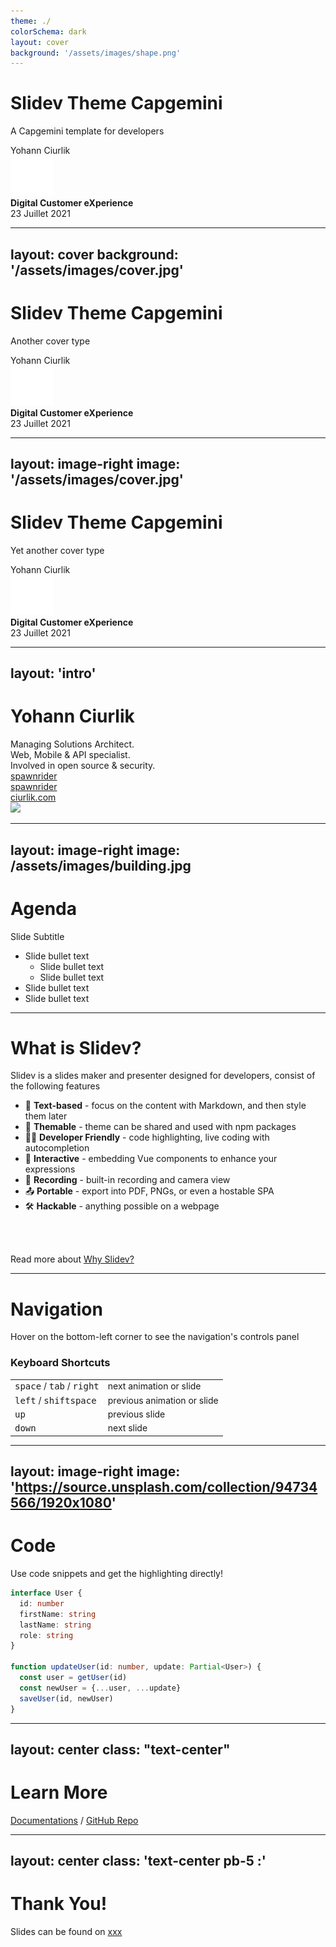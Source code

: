 ```yaml
---
theme: ./
colorSchema: dark
layout: cover
background: '/assets/images/shape.png'
---
```


# Slidev Theme Capgemini

A Capgemini template for developers

<div class="uppercase text-sm tracking-widest">
Yohann Ciurlik
</div>

<div class="abs-bl mx-14 my-12 flex">
  <img src="/assets/images/logo.png" class="h-8">
  <div class="ml-3 flex flex-col text-left">
        <div><b>Digital Customer eXperience</b></div>
    <div class="text-sm opacity-50">23 Juillet 2021</div>
  </div>
</div>

---
layout: cover
background: '/assets/images/cover.jpg'
---

# Slidev Theme Capgemini

Another cover type

<div class="uppercase text-sm tracking-widest">
Yohann Ciurlik
</div>

<div class="abs-bl mx-14 my-12 flex">
  <img src="/assets/images/logo.png" class="h-8">
  <div class="ml-3 flex flex-col text-left">
        <div><b>Digital Customer eXperience</b></div>
    <div class="text-sm opacity-50">23 Juillet 2021</div>
  </div>
</div>

---
layout: image-right
image: '/assets/images/cover.jpg'
---

# Slidev Theme Capgemini

Yet another cover type

<div class="uppercase text-sm tracking-widest">
Yohann Ciurlik
</div>

<div class="abs-bl mx-14 my-12 flex">
  <img src="/assets/images/logo.png" class="h-8">
  <div class="ml-3 flex flex-col text-left">
        <div><b>Digital Customer eXperience</b></div>
    <div class="text-sm opacity-50">23 Juillet 2021</div>
  </div>
</div>

---
layout: 'intro'
---

# Yohann Ciurlik

<div class="leading-8 opacity-80">
Managing Solutions Architect.<br>
Web, Mobile & API specialist.<br>
Involved in open source & security.<br>
</div>

<div class="my-10 grid grid-cols-[40px,1fr] w-min gap-y-4">
  <ri-github-line class="opacity-50"/>
  <div><a href="https://github.com/spawnrider" target="_blank">spawnrider</a></div>
  <ri-twitter-line class="opacity-50"/>
  <div><a href="https://twitter.com/spawnrider" target="_blank">spawnrider</a></div>
  <ri-user-3-line class="opacity-50"/>
  <div><a href="https://ciurlik.com" target="_blank">ciurlik.com</a></div>
</div>

<img src="https://miro.medium.com/max/3150/2*wgN90FVfj1fSCjCU738doQ.jpeg" class="rounded-full w-40 abs-tr mt-16 mr-12"/>

---
layout: image-right
image: /assets/images/building.jpg
---


# Agenda

Slide Subtitle

* Slide bullet text
  * Slide bullet text
  * Slide bullet text
* Slide bullet text
* Slide bullet text

---

# What is Slidev?

Slidev is a slides maker and presenter designed for developers, consist of the following features

- 📝 **Text-based** - focus on the content with Markdown, and then style them later
- 🎨 **Themable** - theme can be shared and used with npm packages
- 🧑‍💻 **Developer Friendly** - code highlighting, live coding with autocompletion
- 🤹 **Interactive** - embedding Vue components to enhance your expressions
- 🎥 **Recording** - built-in recording and camera view
- 📤 **Portable** - export into PDF, PNGs, or even a hostable SPA
- 🛠 **Hackable** - anything possible on a webpage

<br>
<br>

Read more about [Why Slidev?](https://sli.dev/guide/why)


---

# Navigation

Hover on the bottom-left corner to see the navigation's controls panel

### Keyboard Shortcuts

|     |     |
| --- | --- |
| <kbd>space</kbd> / <kbd>tab</kbd> / <kbd>right</kbd> | next animation or slide |
| <kbd>left</kbd>  / <kbd>shift</kbd><kbd>space</kbd> | previous animation or slide |
| <kbd>up</kbd> | previous slide |
| <kbd>down</kbd> | next slide |

---
layout: image-right
image: 'https://source.unsplash.com/collection/94734566/1920x1080'
---

# Code

Use code snippets and get the highlighting directly!

```ts
interface User {
  id: number
  firstName: string
  lastName: string
  role: string
}

function updateUser(id: number, update: Partial<User>) {
  const user = getUser(id)
  const newUser = {...user, ...update}  
  saveUser(id, newUser)
}
```

---
layout: center
class: "text-center"
---

# Learn More

[Documentations](https://sli.dev) / [GitHub Repo](https://github.com/slidevjs/slidev)

---
layout: center
class: 'text-center pb-5 :'
---

# Thank You!

Slides can be found on [xxx](https://xxx)
